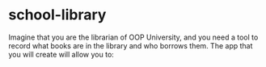 # school-library
Imagine that you are the librarian of OOP University, and you need a tool to record what books are in the library and who borrows them. The app that you will create will allow you to:
